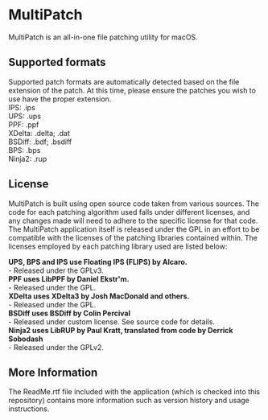 # MultiPatch
MultiPatch is an all-in-one file patching utility for macOS. 

## Supported formats
Supported patch formats are automatically detected based on the file extension of the patch. At this time, please ensure the patches you wish to use have the proper extension.  
IPS: .ips  
UPS: .ups  
PPF: .ppf  
XDelta: .delta; .dat  
BSDiff: .bdf; .bsdiff  
BPS: .bps  
Ninja2: .rup  

## License
MultiPatch is built using open source code taken from various sources. The code for each patching algorithm used falls under different licenses, and any changes made will need to adhere to the specific license for that code. The MultiPatch application itself is released under the GPL in an effort to be compatible with the licenses of the patching libraries contained within. The licenses employed by each patching library used are listed below:

**UPS, BPS and IPS use Floating IPS (FLIPS) by Alcaro.**  
\- Released under the GPLv3.  
**PPF uses LibPPF by Daniel Ekstr'm.**  
\- Released under the GPL.  
**XDelta uses XDelta3 by Josh MacDonald and others.**  
\- Released under the GPL.  
**BSDiff uses BSDiff by Colin Percival**  
\- Released under custom license. See source code for details.  
**Ninja2 uses LibRUP by Paul Kratt, translated from code by Derrick Sobodash**  
\- Released under the GPLv2.  

## More Information
The ReadMe.rtf file included with the application (which is checked into this repository) contains more information such as version history and usage instructions.

